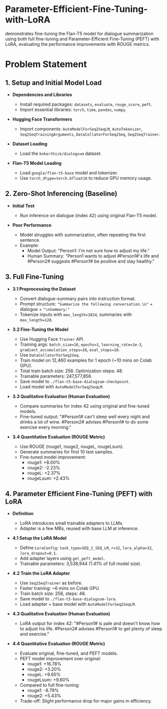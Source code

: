 # Parameter-Efficient-Fine-Tuning-with-LoRA
demonstrates fine-tuning the Flan-T5 model for dialogue summarization using both full fine-tuning and Parameter-Efficient Fine-Tuning (PEFT) with LoRA, evaluating the performance improvements with ROUGE metrics.

# Problem Statement
## 1. Setup and Initial Model Load

- **Dependencies and Libraries**
  - Install required packages: `datasets`, `evaluate`, `rouge_score`, `peft`.
  - Import essential libraries: `torch`, `time`, `pandas`, `numpy`.

- **Hugging Face Transformers**
  - Import components: `AutoModelForSeq2SeqLM`, `AutoTokenizer`, `Seq2SeqTrainingArguments`, `DataCollatorForSeq2Seq`, `Seq2SeqTrainer`.

- **Dataset Loading**
  - Load the `knkarthick/dialogsum` dataset.

- **Flan-T5 Model Loading**
  - Load `google/flan-t5-base` model and tokenizer.
  - Use `torch_dtype=torch.bfloat16` to reduce GPU memory usage.

## 2. Zero-Shot Inferencing (Baseline)

- **Initial Test**
  - Run inference on dialogue (index 42) using original Flan-T5 model.

- **Poor Performance**
  - Model struggles with summarization, often repeating the first sentence.
  - Example:
    - Model Output: "Person1: I'm not sure how to adjust my life."
    - Human Summary: "Person1 wants to adjust #Person1#'s life and #Person2# suggests #Person1# be positive and stay healthy."

## 3. Full Fine-Tuning

- **3.1 Preprocessing the Dataset**
  - Convert dialogue-summary pairs into instruction format.
  - Prompt structure: `"Summarize the following conversation.\n"` + dialogue + `"\nSummary:"`
  - Tokenize inputs with `max_length=1024`, summaries with `max_length=128`.

- **3.2 Fine-Tuning the Model**
  - Use Hugging Face `Trainer` API.
  - Training args: `batch_size=16`, `epochs=1`, `learning_rate=1e-3`, `gradient_accumulation_steps=16`, `eval_steps=10`.
  - Use `DataCollatorForSeq2Seq`.
  - Train model on 12,460 examples for 1 epoch (~10 mins on Colab GPU).
  - Total train batch size: 256. Optimization steps: 48.
  - Trainable parameters: 247,577,856.
  - Save model to `./flan-t5-base-dialogsum-checkpoint`.
  - Load model with `AutoModelForSeq2SeqLM`.

- **3.3 Qualitative Evaluation (Human Evaluation)**
  - Compare summaries for index 42 using original and fine-tuned models.
  - Fine-tuned output: "#Person1# can't sleep well every night and drinks a lot of wine. #Person2# advises #Person1# to do some exercise every morning."

- **3.4 Quantitative Evaluation (ROUGE Metric)**
  - Use ROUGE (rouge1, rouge2, rougeL, rougeLsum).
  - Generate summaries for first 10 test samples.
  - Fine-tuned model improvement:
    - rouge1: +8.00%
    - rouge2: -2.23%
    - rougeL: +2.37%
    - rougeLsum: +2.43%

## 4. Parameter Efficient Fine-Tuning (PEFT) with LoRA

- **Definition**
  - LoRA introduces small trainable adapters to LLMs.
  - Adapter is a few MBs, reused with base LLM at inference.

- **4.1 Setup the LoRA Model**
  - Define `LoraConfig`: `task_type=SEQ_2_SEQ_LM`, `r=32`, `lora_alpha=32`, `lora_dropout=0.1`.
  - Add adapter layers using `get_peft_model`.
  - Trainable parameters: 3,538,944 (1.41% of full model size).

- **4.2 Train the LoRA Adapter**
  - Use `Seq2SeqTrainer` as before.
  - Faster training: ~6 mins on Colab GPU.
  - Train batch size: 256, steps: 48.
  - Save model to `./flan-t5-base-dialogsum-lora`.
  - Load adapter + base model with `AutoModelForSeq2SeqLM`.

- **4.3 Qualitative Evaluation (Human Evaluation)**
  - LoRA output for index 42: "#Person1# is pale and doesn't know how to adjust his life. #Person2# advises #Person1# to get plenty of sleep and exercise."

- **4.4 Quantitative Evaluation (ROUGE Metric)**
  - Evaluate original, fine-tuned, and PEFT models.
  - PEFT model improvement over original:
    - rouge1: +16.78%
    - rouge2: +3.20%
    - rougeL: +9.65%
    - rougeLsum: +9.60%
  - Compared to full fine-tuning:
    - rouge1: -8.79%
    - rouge2: +5.43%
  - Trade-off: Slight performance drop for major gains in efficiency.

